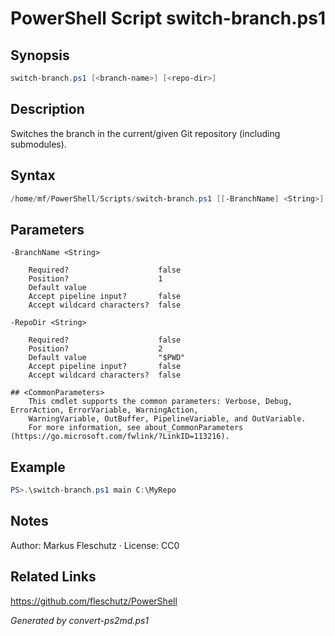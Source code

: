 # PowerShell Script switch-branch.ps1

## Synopsis
```powershell
switch-branch.ps1 [<branch-name>] [<repo-dir>]
```

## Description
Switches the branch in the current/given Git repository (including submodules).

## Syntax
```powershell
/home/mf/PowerShell/Scripts/switch-branch.ps1 [[-BranchName] <String>] [[-RepoDir] <String>] [<CommonParameters>]
```

## Parameters

```
-BranchName <String>
    
    Required?                    false
    Position?                    1
    Default value                
    Accept pipeline input?       false
    Accept wildcard characters?  false
```

```
-RepoDir <String>
    
    Required?                    false
    Position?                    2
    Default value                "$PWD"
    Accept pipeline input?       false
    Accept wildcard characters?  false
```

```
## <CommonParameters>
    This cmdlet supports the common parameters: Verbose, Debug, ErrorAction, ErrorVariable, WarningAction, 
    WarningVariable, OutBuffer, PipelineVariable, and OutVariable.
    For more information, see about_CommonParameters (https://go.microsoft.com/fwlink/?LinkID=113216).
```

## Example
```powershell
PS>.\switch-branch.ps1 main C:\MyRepo
```


## Notes
Author: Markus Fleschutz · License: CC0

## Related Links
https://github.com/fleschutz/PowerShell

*Generated by convert-ps2md.ps1*
